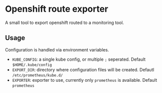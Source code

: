 # Openshift route exporter

A small tool to export openshift routed to a monitoring tool.

## Usage

Configuration is handled via environment variables.

* `KUBE_CONFIG`: a single kube config, or multiple `;` seperated. Default `$HOME/.kube/config`
* `EXPORT_DIR`: directory where configuration files will be created. Defautl `/etc/prometheus/kube.d/`
* `EXPORTER`: exporter to use, currently only `prometheus` is available. Default `prometheus`




